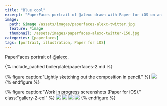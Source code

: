 ```yaml
---
title: "Blue cool"
excerpt: "PaperFaces portrait of @alexc drawn with Paper for iOS on an iPad."
image: 
  path: &image /assets/images/paperfaces-alexc-twitter.jpg 
  feature: *image
  thumbnail: /assets/images/paperfaces-alexc-twitter-150.jpg
categories: [paperfaces]
tags: [portrait, illustration, Paper for iOS]
---
```


PaperFaces portrait of [@alexc](https://twitter.com/alexc).

{% include_cached boilerplate/paperfaces-2.md %}

{% figure caption:"Lightly sketching out the composition in pencil." %}
[![](/assets/images/paperfaces-alexc-process-1-750.jpg)](/assets/images/paperfaces-alexc-process-1-lg.jpg)
{% endfigure %}

{% figure caption:"Work in progress screenshots (Paper for iOS)." class:"gallery-2-col" %}
[![](/assets/images/paperfaces-alexc-process-2-600.jpg)](/assets/images/paperfaces-alexc-process-2-lg.jpg)
[![](/assets/images/paperfaces-alexc-process-3-600.jpg)](/assets/images/paperfaces-alexc-process-3-lg.jpg)
[![](/assets/images/paperfaces-alexc-process-4-600.jpg)](/assets/images/paperfaces-alexc-process-4-lg.jpg)
[![](/assets/images/paperfaces-alexc-process-5-600.jpg)](/assets/images/paperfaces-alexc-process-5-lg.jpg)
{% endfigure %}
